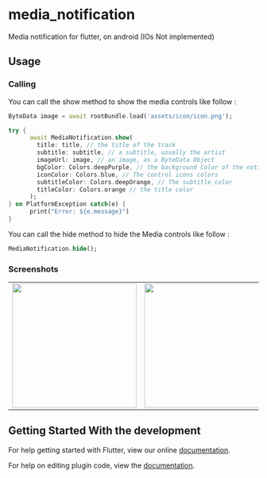 # media_notification

Media notification for flutter, on android (IOs Not implemented)

## Usage


### Calling
You can call the show method to show the media controls like follow :

```dart
ByteData image = await rootBundle.load('assets/icon/icon.png');

try {
      await MediaNotification.show(
        title: title, // the title of the track
        subtitle: subtitle, // a subtitle, usually the artist
        imageUrl: image, // an image, as a ByteData Object
        bgColor: Colors.deepPurple, // the background Color of the notification panel
        iconColor: Colors.blue, // The control icons colors
        subtitleColor: Colors.deepOrange, // The subtitle color
        titleColor: Colors.orange // the title color
      );
} on PlatformException catch(e) {
      print("Error: ${e.message}")
}
```

You can call the hide method to hide the Media controls like follow :

```dart
MediaNotification.hide();
```


### Screenshots

|                                           |                                           |
| ----------------------------------------- | ----------------------------------------- |
| <img src="screenshots/scrs.png" width="250"> | <img src="screenshots/scrs2.png" width="250"> |

## Getting Started With the development

For help getting started with Flutter, view our online
[documentation](https://flutter.io/).

For help on editing plugin code, view the [documentation](https://flutter.io/platform-plugins/#edit-code).

